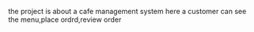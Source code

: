 the project is about a cafe management system
here a customer can see the menu,place ordrd,review order
